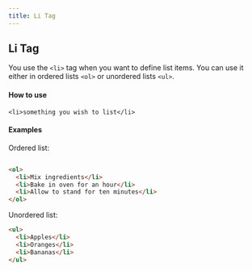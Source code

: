 ```yaml
---
title: Li Tag
---
```

## Li Tag

You use the `<li>` tag when you want to define list items. You can use it either in ordered lists `<ol>` or unordered lists `<ul>`.


#### How to use 
`<li>something you wish to list</li>`

#### Examples

Ordered list:
```html

<ol>
  <li>Mix ingredients</li>
  <li>Bake in oven for an hour</li>
  <li>Allow to stand for ten minutes</li>
</ol>
```
Unordered list:
```html
<ul>
  <li>Apples</li>
  <li>Oranges</li>
  <li>Bananas</li>
</ul>
```

